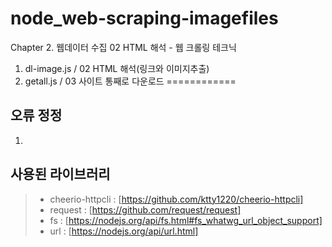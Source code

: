 # node_web-scraping-imagefiles

Chapter 2. 웹데이터 수집 02 HTML 해석 - 웹 크롤링 테크닉
1. dl-image.js / 02 HTML 해석(링크와 이미지추출)
1. getall.js / 03 사이트 통째로 다운로드
============

## 오류 정정
1. 

## 사용된 라이브러리
> - cheerio-httpcli : [https://github.com/ktty1220/cheerio-httpcli]
> - request : [https://github.com/request/request]
> - fs : [https://nodejs.org/api/fs.html#fs_whatwg_url_object_support]
> - url : [https://nodejs.org/api/url.html]
